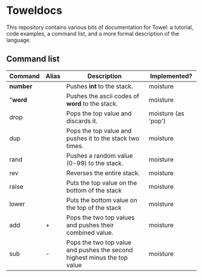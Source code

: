 # Toweldocs
This repository contains various bits of documentation for Towel: a tutorial, code examples, a command list, and a more formal description of the language.

## Command list
Command     | Alias | Description                                             | Implemented?
------------|-------|---------------------------------------------------------|--------------
**number**  |       | Pushes **int** to the stack.                            | moisture
"**word**   |       | Pushes the ascii codes of **word** to the stack.        | moisture
drop        |       | Pops the top value and discards it.                     | moisture (as 'pop')
dup         |       | Pops the top value and pushes it to the stack two times.| moisture
rand        |       | Pushes a random value (0-99) to the stack.              | moisture
rev         |       | Reverses the entire stack.                              | moisture
raise       |       | Puts the top value on the bottom of the stack           | moisture
lower       |       | Puts the bottom value on the top of the stack           | moisture
add         | +     | Pops the two top values and pushes their combined value.| moisture
sub         | -     | Pops the two top value and pushes the second highest minus the top value | moisture
